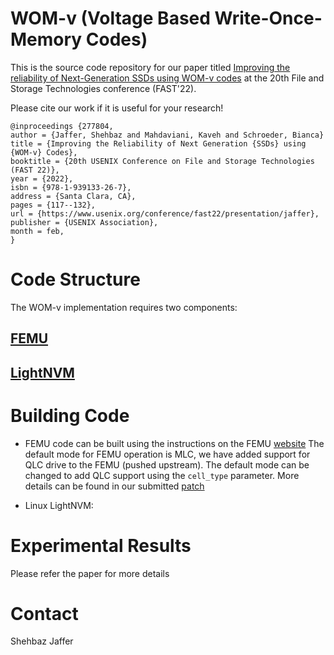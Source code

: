 # WOM-v (Voltage Based Write-Once-Memory Codes)

This is the source code repository for our paper titled [Improving the reliability of Next-Generation SSDs using WOM-v codes](https://www.usenix.org/conference/fast22/presentation/jaffer) at the 20th File and Storage Technologies conference (FAST'22).

Please cite our work if it is useful for your research!

```
@inproceedings {277804,
author = {Jaffer, Shehbaz and Mahdaviani, Kaveh and Schroeder, Bianca}
title = {Improving the Reliability of Next Generation {SSDs} using {WOM-v} Codes},
booktitle = {20th USENIX Conference on File and Storage Technologies (FAST 22)},
year = {2022},
isbn = {978-1-939133-26-7},
address = {Santa Clara, CA},
pages = {117--132},
url = {https://www.usenix.org/conference/fast22/presentation/jaffer},
publisher = {USENIX Association},
month = feb,
}

```

# Code Structure

The WOM-v implementation requires two components:

## [FEMU](https://github.com/ucare-uchicago/FEMU)
## [LightNVM](lightnvm/)

# Building Code

- FEMU code can be built using the instructions on the FEMU [website](https://github.com/ucare-uchicago/FEMU)
The default mode for FEMU operation is MLC, we have added support for QLC drive to the FEMU (pushed upstream). The default mode can be changed to add QLC support using the `cell_type` parameter.
More details can be found in our submitted [patch](https://github.com/ucare-uchicago/FEMU/pull/47) 

- Linux LightNVM: 

# Experimental Results

Please refer the paper for more details

# Contact

Shehbaz Jaffer
